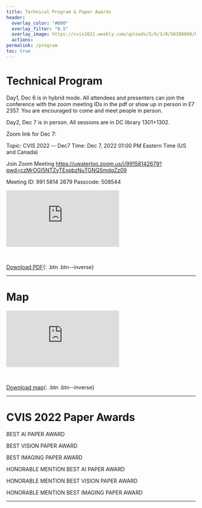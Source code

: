```yaml
---
title: Technical Program & Paper Awards
header:
  overlay_color: "#000"
  overlay_filter: "0.5"
  overlay_image: https://cvis2021.weebly.com/uploads/5/6/3/0/56308869/background-images/236520036.jpg
  actions:
permalink: /program
toc: true
---
```


# Technical Program

Day1, Dec 6 is in hybrid mode.
All attendees and presenters can join the conference with the zoom meeting IDs in the pdf or show up in person in E7 2357. You are encouraged to come and meet people in person.

Day2, Dec 7 is in person. All sessions are in DC library 1301+1302.


Zoom link for Dec 7:

Topic: CVIS 2022 -- Dec7 
Time: Dec 7, 2022 01:00 PM Eastern Time (US and Canada)

Join Zoom Meeting
https://uwaterloo.zoom.us/j/99158142679?pwd=czMrOGI5NTZyTExpbzNuTGNQSmdqZz09

Meeting ID: 991 5814 2679
Passcode: 508544

<embed src="https://drive.google.com/viewerng/
viewer?embedded=true&url=https://cvis2022.github.io/assets/Schedule-cvis2022.pdf"> 

<br>

[Download PDF](assets/Schedule-cvis2022.pdf){: .btn .btn--inverse}

---

# Map

<embed src="https://drive.google.com/viewerng/
viewer?embedded=true&url=https://cvis2022.github.io/assets/067E7_02FLR.pdf"> 

<br>

[Download map](assets/067E7_02FLR.pdf){: .btn .btn--inverse}

---

# CVIS 2022 Paper Awards

BEST AI PAPER AWARD



BEST VISION PAPER AWARD



BEST IMAGING PAPER AWARD



HONORABLE MENTION BEST AI PAPER AWARD



HONORABLE MENTION BEST VISION PAPER AWARD



HONORABLE MENTION BEST IMAGING PAPER AWARD

----
